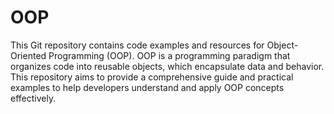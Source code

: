 # OOP
This Git repository contains code examples and resources for Object-Oriented Programming (OOP). OOP is a programming paradigm that organizes code into reusable objects, which encapsulate data and behavior. This repository aims to provide a comprehensive guide and practical examples to help developers understand and apply OOP concepts effectively.

